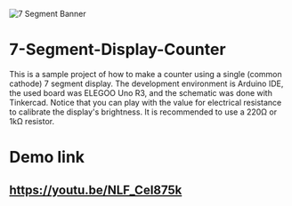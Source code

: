 ![7 Segment Banner](https://github.com/sfiguero-git/7-Segment-Display-Counter/assets/35702217/c365ca61-84fa-4c6d-af43-70d2828129b2)
# 7-Segment-Display-Counter
This is a sample project of how to make a counter using a single (common cathode) 7 segment display. The development environment is Arduino IDE, the used board was ELEGOO Uno R3, and the schematic was done with Tinkercad. Notice that you can play with the value for electrical resistance to calibrate the display's brightness. It is recommended to use a 220Ω or 1kΩ resistor.

# Demo link
## https://youtu.be/NLF_CeI875k
